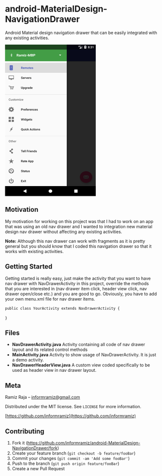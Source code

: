 # android-MaterialDesign-NavigationDrawer
Android Material design navigation drawer that can be easily integrated with any existing activities. 

<img src="screenshot.png" width=300 height=500>

## Motivation
My motivation for working on this project was that I had to work on an app that was using an old nav drawer and I wanted to integration new material design nav drawer without affecting any existing activities.

**Note:** Although this nav drawer can work with fragments as it is pretty general but you should know that I coded this navigation drawer so that it works with existing activities.

## Getting Started

Getting started is really easy, just make the activity that you want to have nav drawer with NavDrawerActivity in this project, override the methods that you are interested in (nav drawer item click, header view click, nav drawer open/close etc.) and you are good to go. Obviously, you have to add your own menu.xml file for nav drawer items.

```
public class YourActivity extends NavDrawerActivity {

}

```

## Files

- **NavDrawerActivity.java** Activity containing all code of nav drawer layout and its related control methods
- **MainActivity.java** Activity to show usage of NavDrawerActivity. It is just a demo activity.
- **NavDrawerHeaderView.java** A custom view coded specifically to be used as header view in nav drawer layout.

## Meta

Ramiz Raja – informramiz@gmail.com

Distributed under the MIT license. See ``LICENSE`` for more information.

[https://github.com/informramiz](https://github.com/informramiz)

## Contributing

1. Fork it (<https://github.com/informramiz/android-MaterialDesign-NavigationDrawer/fork>)
2. Create your feature branch (`git checkout -b feature/fooBar`)
3. Commit your changes (`git commit -am 'Add some fooBar'`)
4. Push to the branch (`git push origin feature/fooBar`)
5. Create a new Pull Request
